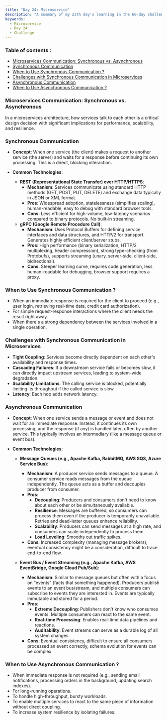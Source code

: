 ```yaml
---
title: "Day 24: Microservice"
description: "A summary of my 23th day's learning in the 60-day challenge, microservice"
keywords:
  - Microservice
  - Day 24
  - Challenge
---
```


### Table of contents :
- [Microservices Communication: Synchronous vs. Asynchronous](#microservices-communication-synchronous-vs-asynchronous)
- [Synchronous Communication](#synchronous-communication)
- [When to Use Synchronous Communication ?](#when-to-use-synchronous-communication-)
- [Challenges with Synchronous Communication in Microservices](#challenges-with-synchronous-communication-in-microservices)
- [Asynchronous Communication](#asynchronous-communication)
- [When to Use Asynchronous Communication ?](#when-to-use-asynchronous-communication-)



### Microservices Communication: Synchronous vs. Asynchronous

In a microservices architecture, how services talk to each other is a critical design decision with significant implications for performance, scalability, and resilience.

### Synchronous Communication
- **Concept**:
When one service (the client) makes a request to another service (the server) and waits for a response before continuing its own processing. This is a direct, blocking interaction.

- **Common Technologies**:

   - **REST (Representational State Transfer) over HTTP/HTTPS**:
      - **Mechanism**: Services communicate using standard HTTP methods (GET, POST, PUT, DELETE) and exchange data typically in JSON or XML format.
      - **Pros**: Widespread adoption, statelessness (simplifies scaling), human-readable, easy to debug with standard browser tools.
      - **Cons**: Less efficient for high-volume, low-latency scenarios compared to binary protocols. No built-in streaming.
   - **gRPC (Google Remote Procedure Call)**:
      - **Mechanism**: Uses Protocol Buffers for defining service interfaces and data structures, and HTTP/2 for transport. Generates highly efficient client/server stubs.
      - **Pros**: High performance (binary serialization, HTTP/2 multiplexing, header compression), strong type-checking (from Protobufs), supports streaming (unary, server-side, client-side, bidirectional).
      - **Cons**: Steeper learning curve, requires code generation, less human-readable for debugging, browser support requires a proxy.

### When to Use Synchronous Communication ?

- When an immediate response is required for the client to proceed (e.g., user login, retrieving real-time data, credit card authorization).
- For simple request-response interactions where the client needs the result right away.
- When there's a strong dependency between the services involved in a single operation.

### Challenges with Synchronous Communication in Microservices

- **Tight Coupling**: Services become directly dependent on each other's availability and response times.
- **Cascading Failures**: If a downstream service fails or becomes slow, it can directly impact upstream services, leading to system-wide degradation.
- **Scalability Limitations**: The calling service is blocked, potentially limiting its throughput if the called service is slow.
- **Latency**: Each hop adds network latency.

### Asynchronous Communication
- **Concept**:
When one service sends a message or event and does not wait for an immediate response. Instead, it continues its own processing, and the response (if any) is handled later, often by another service. This typically involves an intermediary (like a message queue or event bus).

- **Common Technologies**:

   - **Message Queues (e.g., Apache Kafka, RabbitMQ, AWS SQS, Azure Service Bus)**:

      - **Mechanism**: A producer service sends messages to a queue. A consumer service reads messages from the queue independently. The queue acts as a buffer and decouples producer from consumer.
      - **Pros**:
         - **Decoupling**: Producers and consumers don't need to know about each other or be simultaneously available.
         - **Resilience**: Messages are buffered, so consumers can process them even if the producer is temporarily unavailable. Retries and dead-letter queues enhance reliability.
         - **Scalability**: Producers can send messages at a high rate, and consumers can scale independently to process them.
         - **Load Leveling**: Smooths out traffic spikes.
      - **Cons**: Increased complexity (managing message brokers), eventual consistency might be a consideration, difficult to trace end-to-end flow.

   - **Event Bus / Event Streaming (e.g., Apache Kafka, AWS EventBridge, Google Cloud Pub/Sub)**:

      - **Mechanism**: Similar to message queues but often with a focus on "events" (facts that something happened). Producers publish events to an event bus/stream, and multiple consumers can subscribe to events they are interested in. Events are typically immutable and stored for a period.
      - **Pros**:
         - **Extreme Decoupling**: Publishers don't know who consumes events. Multiple consumers can react to the same event.
         - **Real-time Processing**: Enables real-time data pipelines and reactions.
         - **Auditability**: Event streams can serve as a durable log of all system changes.
      - **Cons**: Eventual consistency, difficult to ensure all consumers processed an event correctly, schema evolution for events can be complex.

### When to Use Asynchronous Communication ?

- When immediate response is not required (e.g., sending email notifications, processing orders in the background, updating search indexes).
- For long-running operations.
- To handle high-throughput, bursty workloads.
- To enable multiple services to react to the same piece of information without direct coupling.
- To increase system resilience by isolating failures.



